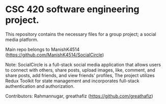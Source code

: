 # CSC 420 software engineering project.

This repository contains the necessary files for a group project; a social media platform.

Main repo belongs to ManishK4514 (https://github.com/ManishK4514/SocialCircle)

Note: SocialCircle is a full-stack social media application that allows users to connect with others, share posts, upload images, like, comment, and share posts, add friends, and view friends' profiles, The project utilizes Redux Toolkit for state management and incorporates full-stack authentication and authorization.

Contributors: Rahmannugar, greathafiz (https://github.com/greathafiz)
